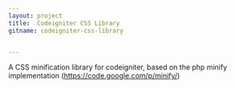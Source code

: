 ```yaml
---
layout: project
title:  Codeigniter CSS Library
gitname: codeigniter-css-library


---
```


A CSS minification library for codeigniter, based on the php minify implementation (https://code.google.com/p/minify/)